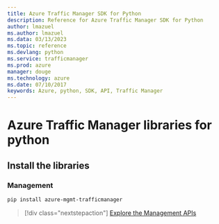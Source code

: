 ```yaml
---
title: Azure Traffic Manager SDK for Python
description: Reference for Azure Traffic Manager SDK for Python
author: lmazuel
ms.author: lmazuel
ms.data: 03/13/2023
ms.topic: reference
ms.devlang: python
ms.service: trafficmanager
ms.prod: azure
manager: douge
ms.technology: azure
ms.date: 07/10/2017
keywords: Azure, python, SDK, API, Traffic Manager
---
```

# Azure Traffic Manager libraries for python

## Install the libraries

### Management

```bash
pip install azure-mgmt-trafficmanager
```

> [!div class="nextstepaction"]
> [Explore the Management APIs](/python/api/overview/azure/trafficmanager/management)